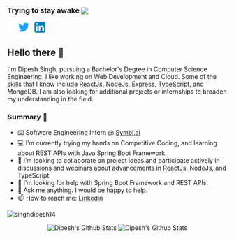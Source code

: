 ### Trying to stay awake <img src="https://media.giphy.com/media/h741oEMnAUIILdX0kU/giphy.gif" width="50" align ="center">

<p>
<a href="https://github.com/singhdipesh14">
  <img align="left" alt="Dipesh's Github" width="25" src="/resources/github.png" />
</a>

<a href="https://twitter.com/DipeshS33865964"><img width="25" height="25" src="/resources/twitter.svg"></a>
&nbsp;
<a href="https://www.linkedin.com/in/singhdipesh14"><img width="25" height="25" src="/resources/linkedin.svg"></a>
&nbsp;

</p>

## Hello there 👋

I'm Dipesh Singh, pursuing a Bachelor's Degree in Computer Science Engineering. I like working on Web Development and Cloud. Some of the skills that I know include ReactJs, NodeJs, Express, TypeScript, and MongoDB. I am also looking for additional projects or internships to broaden my understanding in the field.

### Summary 👨‍

- ⌨️ Software Engineering Intern @ [Symbl.ai](https://symbl.ai/)
- 💻 I’m currently trying my hands on Competitive Coding, and learning about REST APIs with Java Spring Boot Framework.
- 👯 I’m looking to collaborate on project ideas and participate actively in discussions and webinars about advancements in ReactJs, NodeJs, and TypeScript.
- 🤔 I’m looking for help with Spring Boot Framework and REST APIs.
- 💬 Ask me anything. I would be happy to help.
- 📫 How to reach me: [Linkedin](https://www.linkedin.com/in/singhdipesh14/)

<p align="left"> <img src="https://komarev.com/ghpvc/?username=singhdipesh14&label=Profile Views&color=blue&style=plastic" alt="singhdipesh14" /> </p>

<p align="center">
  <img width="48%" src="https://github-readme-stats.vercel.app/api?username=singhdipesh14&show_icons=true&theme=tokyonight" alt="Dipesh's Github Stats" />
  <img width="48%" src="https://github-readme-streak-stats.herokuapp.com/?user=singhdipesh14&theme=tokyonight" alt="Dipesh's Github Stats" />
</p>
